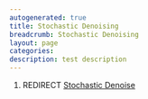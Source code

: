 ```yaml
---
autogenerated: true
title: Stochastic Denoising
breadcrumb: Stochastic Denoising
layout: page
categories: 
description: test description
---
```


1.  REDIRECT [Stochastic Denoise](Stochastic_Denoise )
